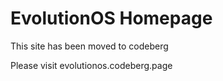 # EvolutionOS Homepage

This site has been moved to codeberg

Please visit evolutionos.codeberg.page
